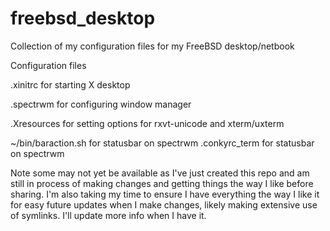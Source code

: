 # freebsd_desktop
Collection of my configuration files for my FreeBSD desktop/netbook


Configuration files

.xinitrc for starting X desktop

.spectrwm for configuring window manager

.Xresources for setting options for rxvt-unicode and xterm/uxterm

~/bin/baraction.sh for statusbar on spectrwm
.conkyrc_term for statusbar on spectrwm

Note some may not yet be available as I've just created this repo and am still in process of making changes and getting things the way I like before sharing. I'm also taking my time to ensure I have everything the way I like it for easy future updates when I make changes, likely making extensive use of symlinks. I'll update more info when I have it.
